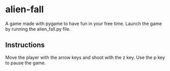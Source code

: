# alien-fall
A game made with pygame to have fun in your free time.
Launch the game by running the alien_fall.py file.

## Instructions
Move the player with the arrow keys and shoot with the z key.
Use the p key to pause the game.
